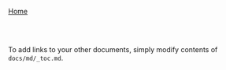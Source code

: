 [Home](/)
<!-- [Markdown Cheat Sheet](/docs/cheat-sheet) -->
<!-- [Code Features](/docs/code-features) -->

<br><br>

To add links to your other documents, simply
modify contents of `docs/md/_toc.md`.
